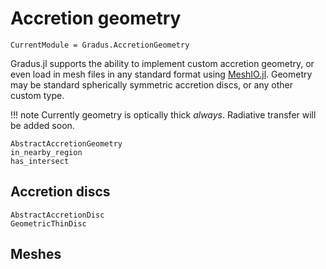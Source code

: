 # Accretion geometry

```@meta
CurrentModule = Gradus.AccretionGeometry
```

Gradus.jl supports the ability to implement custom accretion geometry, or even load in mesh files in any standard format using [MeshIO.jl](https://github.com/JuliaIO/MeshIO.jl). Geometry may be standard spherically symmetric accretion discs, or any other custom type.

!!! note
    Currently geometry is optically thick _always_. Radiative transfer will be added soon.

```@docs
AbstractAccretionGeometry
in_nearby_region
has_intersect
```

## Accretion discs

```@docs
AbstractAccretionDisc
GeometricThinDisc
```

## Meshes

```@docs

```